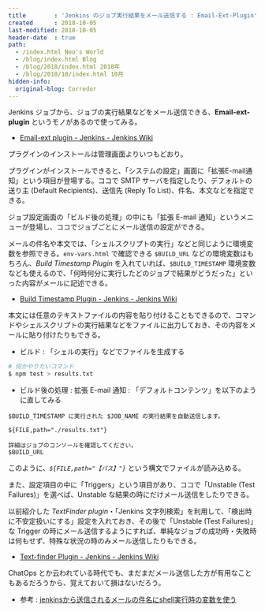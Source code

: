 ```yaml
---
title        : 'Jenkins のジョブ実行結果をメール送信する : Email-Ext-Plugin'
created      : 2018-10-05
last-modified: 2018-10-05
header-date  : true
path:
  - /index.html Neo's World
  - /blog/index.html Blog
  - /blog/2018/index.html 2018年
  - /blog/2018/10/index.html 10月
hidden-info:
  original-blog: Corredor
---
```


Jenkins ジョブから、ジョブの実行結果などをメール送信できる、**Email-ext-plugin** というモノがあるので使ってみる。

- [Email-ext plugin - Jenkins - Jenkins Wiki](https://wiki.jenkins.io/display/JENKINS/Email-ext+plugin)

プラグインのインストールは管理画面よりいつもどおり。

プラグインがインストールできると、「システムの設定」画面に「拡張E-mail通知」という項目が登場する。ココで SMTP サーバを指定したり、デフォルトの送り主 (Default Recipients)、送信先 (Reply To List)、件名、本文などを指定できる。

ジョブ設定画面の「ビルド後の処理」の中にも「拡張 E-mail 通知」というメニューが登場し、ココでジョブごとにメール送信の設定ができる。

メールの件名や本文では、「シェルスクリプトの実行」などと同じように環境変数を参照できる。`env-vars.html` で確認できる `$BUILD_URL` などの環境変数はもちろん、*Build Timestamp Plugin* を入れていれば、`$BUILD_TIMESTAMP` 環境変数なども使えるので、「何時何分に実行したどのジョブで結果がどうだった」といった内容がメールに記述できる。

- [Build Timestamp Plugin - Jenkins - Jenkins Wiki](https://wiki.jenkins-ci.org/display/JENKINS/Build+Timestamp+Plugin)

本文には任意のテキストファイルの内容を貼り付けることもできるので、コマンドやシェルスクリプトの実行結果などをファイルに出力しておき、その内容をメールに貼り付けたりもできる。

- ビルド : 「シェルの実行」などでファイルを生成する

```bash
# 何かやりたいコマンド
$ npm test > results.txt
```

- ビルド後の処理 : 拡張 E-mail 通知 : 「デフォルトコンテンツ」を以下のように直してみる

```
$BUILD_TIMESTAMP に実行された $JOB_NAME の実行結果を自動送信します。

${FILE,path="./results.txt"}

詳細はジョブのコンソールを確認してください。
$BUILD_URL
```

このように、*`${FILE,path="【パス】"}`* という構文でファイルが読み込める。

また、設定項目の中に「Triggers」という項目があり、ココで「Unstable (Test Failures)」を選べば、Unstable な結果の時にだけメール送信をしたりできる。

以前紹介した *TextFinder plugin*・「Jenkins 文字列検索」を利用して、「検出時に不安定扱いにする」設定を入れておき、その後で「Unstable (Test Failures)」な Trigger の時にメール送信するようにすれば、単純なジョブの成功時・失敗時は何もせず、特殊な状況の時のみメール送信したりもできる。

- [Text-finder Plugin - Jenkins - Jenkins Wiki](http://wiki.jenkins-ci.org/display/JENKINS/Text-finder+Plugin)

ChatOps とか云われている時代でも、まだまだメール送信した方が有用なこともあるだろうから、覚えておいて損はないだろう。

- 参考 : [jenkinsから送信されるメールの件名にshell実行時の変数を使う](https://qiita.com/nakashii_/items/fb46147c9cd15e637171)
